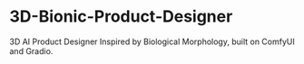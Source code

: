 # 3D-Bionic-Product-Designer
3D AI Product Designer Inspired by Biological Morphology, built on ComfyUI and Gradio.
